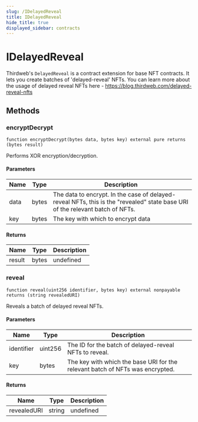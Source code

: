 ```yaml
---
slug: /IDelayedReveal
title: IDelayedReveal
hide_title: true
displayed_sidebar: contracts
---
```


# IDelayedReveal

Thirdweb&#39;s `DelayedReveal` is a contract extension for base NFT contracts. It lets you create batches of &#39;delayed-reveal&#39; NFTs. You can learn more about the usage of delayed reveal NFTs here - https://blog.thirdweb.com/delayed-reveal-nfts

## Methods

### encryptDecrypt

```solidity
function encryptDecrypt(bytes data, bytes key) external pure returns (bytes result)
```

Performs XOR encryption/decryption.

#### Parameters

| Name | Type  | Description                                                                                                                             |
| ---- | ----- | --------------------------------------------------------------------------------------------------------------------------------------- |
| data | bytes | The data to encrypt. In the case of delayed-reveal NFTs, this is the &quot;revealed&quot; state base URI of the relevant batch of NFTs. |
| key  | bytes | The key with which to encrypt data                                                                                                      |

#### Returns

| Name   | Type  | Description |
| ------ | ----- | ----------- |
| result | bytes | undefined   |

### reveal

```solidity
function reveal(uint256 identifier, bytes key) external nonpayable returns (string revealedURI)
```

Reveals a batch of delayed reveal NFTs.

#### Parameters

| Name       | Type    | Description                                                                   |
| ---------- | ------- | ----------------------------------------------------------------------------- |
| identifier | uint256 | The ID for the batch of delayed-reveal NFTs to reveal.                        |
| key        | bytes   | The key with which the base URI for the relevant batch of NFTs was encrypted. |

#### Returns

| Name        | Type   | Description |
| ----------- | ------ | ----------- |
| revealedURI | string | undefined   |
